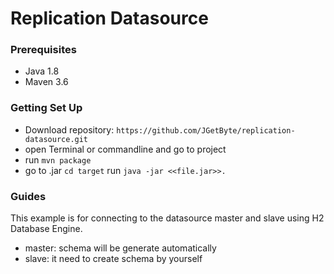 # Replication Datasource
### Prerequisites
* Java 1.8
* Maven 3.6
### Getting Set Up
* Download repository: `https://github.com/JGetByte/replication-datasource.git`
* open Terminal or commandline and go to project
* run `mvn package`
* go to .jar `cd target` run `java -jar <<file.jar>>.`
### Guides
This example is for connecting to the datasource master and slave using H2 Database Engine.
* master: schema will be generate automatically
* slave: it need to create schema by yourself







